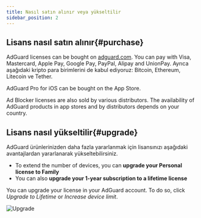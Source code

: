```yaml
---
title: Nasıl satın alınır veya yükseltilir
sidebar_position: 2
---
```


## Lisans nasıl satın alınır{#purchase}

AdGuard licenses can be bought on [adguard.com](https://adguard.com/license.html). You can pay with Visa, Mastercard, Apple Pay, Google Pay, PayPal, Alipay and UnionPay. Ayrıca aşağıdaki kripto para birimlerini de kabul ediyoruz: Bitcoin, Ethereum, Litecoin ve Tether.

AdGuard Pro for iOS can be bought on the App Store.

Ad Blocker licenses are also sold by various distributors. The availability of AdGuard products in app stores and by distributors depends on your country.

## Lisans nasıl yükseltilir{#upgrade}

AdGuard ürünlerinizden daha fazla yararlanmak için lisansınızı aşağıdaki avantajlardan yararlanarak yükseltebilirsiniz.

- To extend the number of devices, you can **upgrade your Personal license to Family**
- You can also **upgrade your 1-year subscription to a lifetime license**

You can upgrade your license in your AdGuard account. To do so, click *Upgrade to Lifetime* or *Increase device limit*.

![Upgrade](https://cdn.adtidy.org/content/kb/ad_blocker/general/newaccount-upgrade.png)
